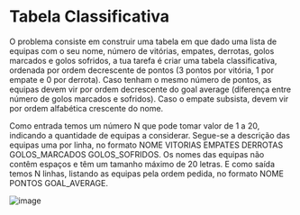 # Tabela Classificativa

O problema consiste em construir uma tabela em que dado uma lista de equipas 
com o seu nome, número de vitórias, empates, derrotas, golos marcados e golos 
sofridos, a tua tarefa é criar uma tabela classificativa, ordenada por ordem 
decrescente de pontos (3 pontos por vitória, 1 por empate e 0 por derrota). Caso 
tenham o mesmo número de pontos, as equipas devem vir por ordem 
decrescente do goal average (diferença entre número de golos marcados e 
sofridos). Caso o empate subsista, devem vir por ordem alfabética crescente do 
nome.

Como entrada temos um número N que pode tomar valor de 1 a 20, indicando 
a quantidade de equipas a considerar. Segue-se a descrição das equipas uma por 
linha, no formato NOME VITORIAS EMPATES DERROTAS GOLOS_MARCADOS 
GOLOS_SOFRIDOS. Os nomes das equipas não contêm espaços e têm um tamanho 
máximo de 20 letras. E como saída temos N linhas, listando as equipas pela 
ordem pedida, no formato NOME PONTOS GOAL_AVERAGE.

![image](https://user-images.githubusercontent.com/49438293/132480826-795301d5-1bbb-4ea4-9322-0b680f9592be.png)
